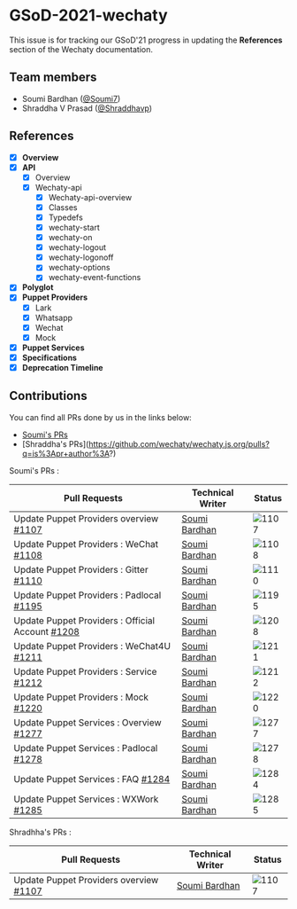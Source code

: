 # GSoD-2021-wechaty

This issue is for tracking our GSoD'21 progress in updating the **References** section of the Wechaty documentation.

## Team members

* Soumi Bardhan ([@Soumi7](https://github.com/Soumi7))
* Shraddha V Prasad ([@Shraddhavp](https://github.com/shraddhavp))

## References 

- [x] **Overview** 
- [x] **API** 
  - [x] Overview
  - [x] Wechaty-api
    - [x] Wechaty-api-overview
    - [x] Classes
    - [x] Typedefs
    - [x] wechaty-start
    - [x] wechaty-on
    - [x] wechaty-logout
    - [x] wechaty-logonoff
    - [x] wechaty-options
    - [x] wechaty-event-functions
- [x] **Polyglot**
- [x] **Puppet Providers**
  - [x] Lark
  - [x] Whatsapp
  - [x] Wechat
  - [x] Mock
- [x] **Puppet Services**
- [x] **Specifications** 
- [x] **Deprecation Timeline** 

## Contributions

You can find all PRs done by us in the links below:
* [Soumi's PRs](https://github.com/wechaty/wechaty.js.org/pulls?q=is%3Apr+author%3Asoumi7)
* [Shraddha's PRs](https://github.com/wechaty/wechaty.js.org/pulls?q=is%3Apr+author%3A<add name>?)

Soumi's PRs :

| Pull Requests  | Technical Writer  | Status |
| --- | --- | --- |
| Update Puppet Providers overview [#1107](https://github.com/wechaty/wechaty.js.org/pull/1107) | [Soumi Bardhan](https://github.com/soumi7) | ![1107]
| Update Puppet Providers : WeChat [#1108](https://github.com/wechaty/wechaty.js.org/pull/1108) | [Soumi Bardhan](https://github.com/soumi7) | ![1108]
| Update Puppet Providers : Gitter [#1110](https://github.com/wechaty/wechaty.js.org/pull/1110) | [Soumi Bardhan](https://github.com/soumi7) | ![1110]
| Update Puppet Providers : Padlocal [#1195](https://github.com/wechaty/wechaty.js.org/pull/1195) | [Soumi Bardhan](https://github.com/soumi7) | ![1195]
| Update Puppet Providers : Official Account [#1208](https://github.com/wechaty/wechaty.js.org/pull/1208) | [Soumi Bardhan](https://github.com/soumi7) | ![1208]
| Update Puppet Providers : WeChat4U [#1211](https://github.com/wechaty/wechaty.js.org/pull/1211) | [Soumi Bardhan](https://github.com/soumi7) | ![1211]
| Update Puppet Providers : Service [#1212](https://github.com/wechaty/wechaty.js.org/pull/1212) | [Soumi Bardhan](https://github.com/soumi7) | ![1212]
| Update Puppet Providers : Mock [#1220](https://github.com/wechaty/wechaty.js.org/pull/1220) | [Soumi Bardhan](https://github.com/soumi7) | ![1220]
| Update Puppet Services : Overview [#1277](https://github.com/wechaty/wechaty.js.org/pull/1277) | [Soumi Bardhan](https://github.com/soumi7) | ![1277]
| Update Puppet Services : Padlocal [#1278](https://github.com/wechaty/wechaty.js.org/pull/1278) | [Soumi Bardhan](https://github.com/soumi7) | ![1278]
| Update Puppet Services : FAQ [#1284](https://github.com/wechaty/wechaty.js.org/pull/1284) | [Soumi Bardhan](https://github.com/soumi7) | ![1284]
| Update Puppet Services : WXWork [#1285](https://github.com/wechaty/wechaty.js.org/pull/1285) | [Soumi Bardhan](https://github.com/soumi7) | ![1285]

<!--- Merge Status Badges --->
<!--- they are linked to the above last columns of the table, 
      to add just use the correct PR number and use the same format --->

[1107]:https://img.shields.io/github/pulls/detail/state/wechaty/wechaty.js.org/1107?style=flat-square
[1108]:https://img.shields.io/github/pulls/detail/state/wechaty/wechaty.js.org/1107?style=flat-square
[1110]:https://img.shields.io/github/pulls/detail/state/wechaty/wechaty.js.org/1107?style=flat-square
[1195]:https://img.shields.io/github/pulls/detail/state/wechaty/wechaty.js.org/1107?style=flat-square
[1208]:https://img.shields.io/github/pulls/detail/state/wechaty/wechaty.js.org/1107?style=flat-square
[1211]:https://img.shields.io/github/pulls/detail/state/wechaty/wechaty.js.org/1107?style=flat-square
[1212]:https://img.shields.io/github/pulls/detail/state/wechaty/wechaty.js.org/1107?style=flat-square
[1220]:https://img.shields.io/github/pulls/detail/state/wechaty/wechaty.js.org/1107?style=flat-square
[1277]:https://img.shields.io/github/pulls/detail/state/wechaty/wechaty.js.org/1107?style=flat-square
[1278]:https://img.shields.io/github/pulls/detail/state/wechaty/wechaty.js.org/1107?style=flat-square
[1284]:https://img.shields.io/github/pulls/detail/state/wechaty/wechaty.js.org/1107?style=flat-square
[1285]:https://img.shields.io/github/pulls/detail/state/wechaty/wechaty.js.org/1107?style=flat-square
[1107]:https://img.shields.io/github/pulls/detail/state/wechaty/wechaty.js.org/1107?style=flat-square



Shradhha's PRs :

| Pull Requests  | Technical Writer  | Status |
| --- | --- | --- |
| Update Puppet Providers overview [#1107](https://github.com/wechaty/wechaty.js.org/pull/1107) | [Soumi Bardhan](https://github.com/soumi7) | ![1107]

[1107]:https://img.shields.io/github/pulls/detail/state/wechaty/wechaty.js.org/1107?style=flat-square
